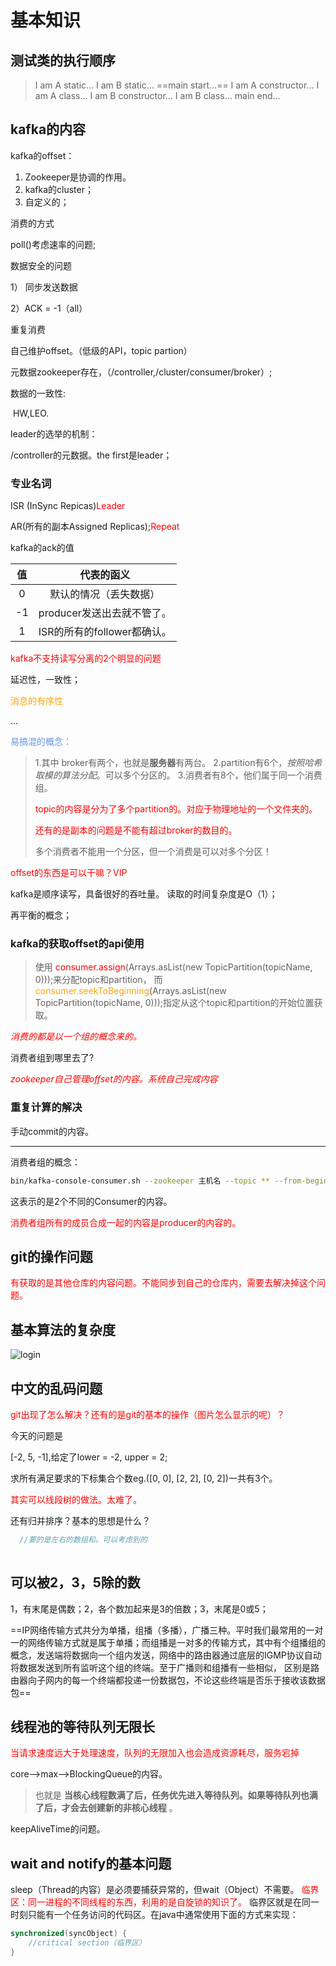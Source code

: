 # 基本知识

## 测试类的执行顺序

> I am A static...
> I am B static...
> ==main start...==
> I am A constructor...
> I am A class...
> I am B constructor...
> I am B class...
> main end...

## kafka的内容

kafka的offset：

1. Zookeeper是协调的作用。
2. kafka的cluster；
3. 自定义的；

消费的方式

poll()考虑速率的问题;

数据安全的问题

1） 同步发送数据

2）ACK = -1（all）

重复消费

自己维护offset。（低级的API，topic partion）

元数据zookeeper存在，（/controller,/cluster/consumer/broker）;

数据的一致性:

​	HW,LEO.

leader的选举的机制：

/controller的元数据。the first是leader；

### 专业名词

ISR (InSync Repicas)<font color='red'>Leader</font>

AR(所有的副本Assigned Replicas);<font color='red'>Repeat</font>

kafka的ack的值

|  值  |         代表的函义          |
| :--: | :-------------------------: |
|  0   |   默认的情况（丢失数据）    |
|  -1  | producer发送出去就不管了。  |
|  1   | ISR的所有的follower都确认。 |

<font color='red'>kafka不支持读写分离的2个明显的问题</font>

延迟性，一致性；

<font color='orange'>消息的有序性</font>

...

<font color='cornflowerblue'>易搞混的概念：</font>

> 1.其中 broker有两个，也就是**服务器**有两台。
> 2.partition有6个，*按照哈希取模的算法分配*。可以多个分区的。
> 3.消费者有8个，他们属于同一个消费组。 
>
> <font color='red'>topic的内容是分为了多个partition的。对应于物理地址的一个文件夹的。</font>
>
> <font color="red">还有的是副本的问题是不能有超过broker的数目的。</font>
>
> 多个消费者不能用一个分区，但一个消费是可以对多个分区！

<font color='red'>offset的东西是可以干嘛？VIP</font>

 kafka是顺序读写，具备很好的吞吐量。 读取的时间复杂度是O（1）；

再平衡的概念；

### kafka的获取offset的api使用

> 使用<font color='red'> consumer.assign</font>(Arrays.asList(new TopicPartition(topicName, 0)));来分配topic和partition，
> 而<font color='orange'>consumer.seekToBeginning</font>(Arrays.asList(new TopicPartition(topicName, 0)));指定从这个topic和partition的开始位置获取。 

*<font color='red'>消费的都是以一个组的概念来的。</font>*

消费者组到哪里去了?

*<font color='red'>zookeeper自己管理offset的内容。系统自己完成内容</font>*

### 重复计算的解决

手动commit的内容。

----

消费者组的概念：

~~~ sh
bin/kafka-console-consumer.sh --zookeeper 主机名 --topic ** --from-begining;
~~~

这表示的是2个不同的Consumer的内容。

<font color='red'>消费者组所有的成员合成一起的内容是producer的内容的。</font>

## git的操作问题

<font color='red'>有获取的是其他仓库的内容问题。不能同步到自己的仓库内，需要去解决掉这个问题。</font>

## 基本算法的复杂度
![login](https://github.com/githubInternetJun/testConnect/raw/main/pics/algorithm_complex.jpg)

## 中文的乱码问题

<font color='red'>git出现了怎么解决？还有的是git的基本的操作（图片怎么显示的呢）？</font>

今天的问题是

[-2, 5, -1],给定了lower = -2, upper = 2;

求所有满足要求的下标集合个数eg.([0, 0], [2, 2], [0, 2])一共有3个。

<font color='red'>其实可以线段树的做法。太难了。</font>

还有归并排序？基本的思想是什么？

~~~ java
  //要的是左右的数组和。可以考虑到的
  
~~~

## 可以被2，3，5除的数

1，有末尾是偶数；2，各个数加起来是3的倍数；3，末尾是0或5；

 ==IP网络传输方式共分为单播，组播（多播），广播三种。平时我们最常用的一对一的网络传输方式就是属于单播；而组播是一对多的传输方式，其中有个组播组的 概念，发送端将数据向一个组内发送，网络中的路由器通过底层的IGMP协议自动将数据发送到所有监听这个组的终端。至于广播则和组播有一些相似， 区别是路由器向子网内的每一个终端都投递一份数据包，不论这些终端是否乐于接收该数据包==

## 线程池的等待队列无限长

<font color='red'> 当请求速度远大于处理速度，队列的无限加入也会造成资源耗尽，服务宕掉 </font>

core-->max-->BlockingQueue的内容。

>  也就是 **当核心线程数满了后，任务优先进入等待队列。如果等待队列也满了后，才会去创建新的非核心线程** 。 

keepAliveTime的问题。

## wait and notify的基本问题
sleep（Thread的内容）是必须要捕获异常的，但wait（Object）不需要。
<font color='red'>临界区：同一进程的不同线程的东西，利用的是自旋锁的知识了。</font>
临界区就是在同一时刻只能有一个任务访问的代码区。在java中通常使用下面的方式来实现：
~~~ java
synchronized(syncObject) { 
    //critical section（临界区）
}
~~~